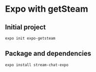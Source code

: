 # Expo with getSteam

## Initial project
```bash
expo init expo-getsteam
```

## Package and dependencies
```bash
expo install stream-chat-expo
```
